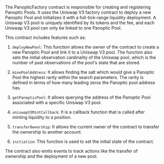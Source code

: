 The PanopticFactory contract is responsible for creating and registering Panoptic Pools. It uses the Uniswap V3 factory contract to deploy a new Panoptic Pool and initializes it with a full-tick-range liquidity deployment. A Uniswap V3 pool is uniquely identified by its tokens and the fee, and each Uniswap V3 pool can only be linked to one Panoptic Pool.

This contract includes features such as:

1. `deployNewPool`: This function allows the owner of the contract to create a new Panoptic Pool and link it to a Uniswap V3 pool. The function also sets the initial observation cardinality of the Uniswap pool, which is the number of past observations of the pool's state that are stored. 

2. `minePoolAddress`: It allows finding the salt which would give a Panoptic Pool the highest rarity within the search parameters. The rarity is defined in terms of how many leading zeros the Panoptic pool address has.

3. `getPanopticPool`: It allows querying the address of the Panoptic Pool associated with a specific Uniswap V3 pool.

4. `uniswapV3MintCallback`: It is a callback function that is called after minting liquidity to a position.

5. `transferOwnership`: It allows the current owner of the contract to transfer the ownership to another account.

6. `initialize`: This function is used to set the initial state of the contract.

The contract also emits events to track actions like the transfer of ownership and the deployment of a new pool.